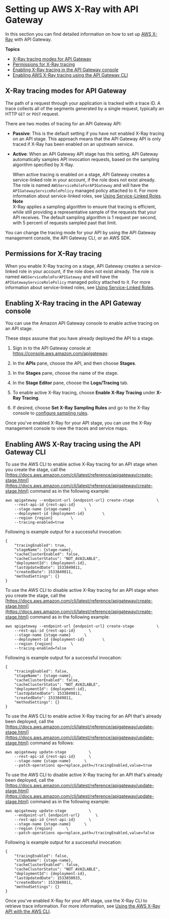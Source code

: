 # Setting up AWS X\-Ray with API Gateway<a name="apigateway-enabling-xray"></a>

In this section you can find detailed information on how to set up [AWS X\-Ray](https://docs.aws.amazon.com/xray/latest/devguide/xray-services-apigateway.html) with API Gateway\.

**Topics**
+ [X\-Ray tracing modes for API Gateway](#apigateway-tracing-modes)
+ [Permissions for X\-Ray tracing](#set-up-xray-tracing-permissions)
+ [Enabling X\-Ray tracing in the API Gateway console](#apigateway-xray-console-setup)
+ [Enabling AWS X\-Ray tracing using the API Gateway CLI](#apigateway-xray-cli-setup)

## X\-Ray tracing modes for API Gateway<a name="apigateway-tracing-modes"></a>

The path of a request through your application is tracked with a trace ID\. A trace collects all of the segments generated by a single request, typically an HTTP `GET` or `POST` request\.

There are two modes of tracing for an API Gateway API:
+ **Passive**: This is the default setting if you have not enabled X\-Ray tracing on an API stage\. This approach means that the API Gateway API is only traced if X\-Ray has been enabled on an upstream service\.
+ **Active**: When an API Gateway API stage has this setting, API Gateway automatically samples API invocation requests, based on the sampling algorithm specified by X\-Ray\.

  When active tracing is enabled on a stage, API Gateway creates a service\-linked role in your account, if the role does not exist already\. The role is named `AWSServiceRoleForAPIGateway` and will have the `APIGatewayServiceRolePolicy` managed policy attached to it\. For more information about service\-linked roles, see [Using Service\-Linked Roles](https://docs.aws.amazon.com/IAM/latest/UserGuide/using-service-linked-roles.html)\.
**Note**  
X\-Ray applies a sampling algorithm to ensure that tracing is efficient, while still providing a representative sample of the requests that your API receives\. The default sampling algorithm is 1 request per second, with 5 percent of requests sampled past that limit\.

You can change the tracing mode for your API by using the API Gateway management console, the API Gateway CLI, or an AWS SDK\.

## Permissions for X\-Ray tracing<a name="set-up-xray-tracing-permissions"></a>

When you enable X\-Ray tracing on a stage, API Gateway creates a service\-linked role in your account, if the role does not exist already\. The role is named `AWSServiceRoleForAPIGateway` and will have the `APIGatewayServiceRolePolicy` managed policy attached to it\. For more information about service\-linked roles, see [Using Service\-Linked Roles](https://docs.aws.amazon.com/IAM/latest/UserGuide/using-service-linked-roles.html)\.

## Enabling X\-Ray tracing in the API Gateway console<a name="apigateway-xray-console-setup"></a>

You can use the Amazon API Gateway console to enable active tracing on an API stage\.

These steps assume that you have already deployed the API to a stage\.

1. Sign in to the API Gateway console at [https://console\.aws\.amazon\.com/apigateway](https://console.aws.amazon.com/apigateway)\.

1. In the **APIs** pane, choose the API, and then choose **Stages**\.

1. In the **Stages** pane, choose the name of the stage\.

1. In the **Stage Editor** pane, choose the **Logs/Tracing** tab\.

1. To enable active X\-Ray tracing, choose **Enable X\-Ray Tracing** under **X\-Ray Tracing**\.

1. If desired, choose **Set X\-Ray Sampling Rules** and go to the X\-Ray console to [configure sampling rules](apigateway-configuring-xray-sampling-rules.md)\.

Once you've enabled X\-Ray for your API stage, you can use the X\-Ray management console to view the traces and service maps\.

## Enabling AWS X\-Ray tracing using the API Gateway CLI<a name="apigateway-xray-cli-setup"></a>

To use the AWS CLI to enable active X\-Ray tracing for an API stage when you create the stage, call the [https://docs.aws.amazon.com/cli/latest/reference/apigateway/create-stage.html](https://docs.aws.amazon.com/cli/latest/reference/apigateway/create-stage.html) command as in the following example: 

```
aws apigateway --endpoint-url {endpoint-url} create-stage          \
    --rest-api-id {rest-api-id}      \
    --stage-name {stage-name}      \
    --deployment-id {deployment-id}        \
    --region {region}        \
    --tracing-enabled=true
```

Following is example output for a successful invocation:

```
{
    "tracingEnabled": true, 
    "stageName": {stage-name}, 
    "cacheClusterEnabled": false, 
    "cacheClusterStatus": "NOT_AVAILABLE", 
    "deploymentId": {deployment-id}, 
    "lastUpdatedDate": 1533849811, 
    "createdDate": 1533849811, 
    "methodSettings": {}
}
```

To use the AWS CLI to disable active X\-Ray tracing for an API stage when you create the stage, call the [https://docs.aws.amazon.com/cli/latest/reference/apigateway/create-stage.html](https://docs.aws.amazon.com/cli/latest/reference/apigateway/create-stage.html) command as in the following example: 

```
aws apigateway --endpoint-url {endpoint-url} create-stage          \
    --rest-api-id {rest-api-id}      \
    --stage-name {stage-name}      \
    --deployment-id {deployment-id}        \
    --region {region}        \
    --tracing-enabled=false
```

Following is example output for a successful invocation:

```
{
    "tracingEnabled": false, 
    "stageName": {stage-name}, 
    "cacheClusterEnabled": false, 
    "cacheClusterStatus": "NOT_AVAILABLE", 
    "deploymentId": {deployment-id}, 
    "lastUpdatedDate": 1533849811, 
    "createdDate": 1533849811, 
    "methodSettings": {}
}
```

 To use the AWS CLI to enable active X\-Ray tracing for an API that's already been deployed, call the [https://docs.aws.amazon.com/cli/latest/reference/apigateway/update-stage.html](https://docs.aws.amazon.com/cli/latest/reference/apigateway/update-stage.html) command as follows: 

```
aws apigateway update-stage          \
    --rest-api-id {rest-api-id}      \
    --stage-name {stage-name}      \
    --patch-operations op=replace,path=/tracingEnabled,value=true
```

 To use the AWS CLI to disable active X\-Ray tracing for an API that's already been deployed, call the [https://docs.aws.amazon.com/cli/latest/reference/apigateway/update-stage.html](https://docs.aws.amazon.com/cli/latest/reference/apigateway/update-stage.html) command as in the following example: 

```
aws apigateway update-stage          \
    --endpoint-url {endpoint-url}       \
    --rest-api-id {rest-api-id}      \
    --stage-name {stage-name}      \
    --region {region}      \
    --patch-operations op=replace,path=/tracingEnabled,value=false
```

Following is example output for a successful invocation:

```
{
    "tracingEnabled": false, 
    "stageName": {stage-name}, 
    "cacheClusterEnabled": false, 
    "cacheClusterStatus": "NOT_AVAILABLE", 
    "deploymentId": {deployment-id}, 
    "lastUpdatedDate": 1533850033, 
    "createdDate": 1533849811, 
    "methodSettings": {}
}
```

Once you've enabled X\-Ray for your API stage, use the X\-Ray CLI to retrieve trace information\. For more information, see [Using the AWS X\-Ray API with the AWS CLI](https://docs.aws.amazon.com/xray/latest/devguide/xray-api-tutorial.html)\.